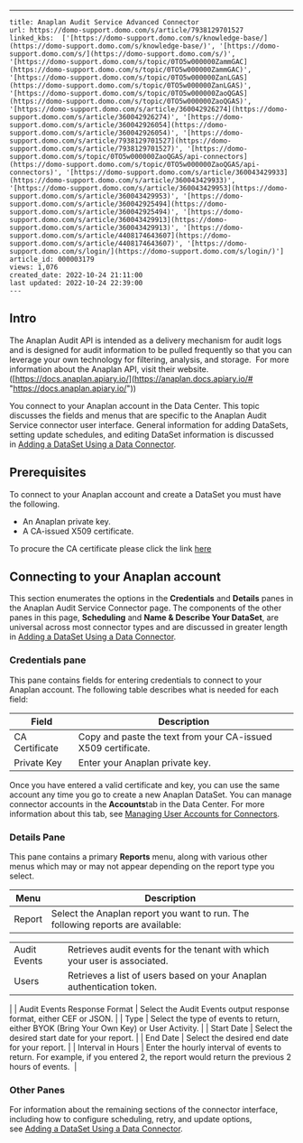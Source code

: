 ---
    title: Anaplan Audit Service Advanced Connector
    url: https://domo-support.domo.com/s/article/7938129701527
    linked_kbs:  ['[https://domo-support.domo.com/s/knowledge-base/](https://domo-support.domo.com/s/knowledge-base/)', '[https://domo-support.domo.com/s/](https://domo-support.domo.com/s/)', '[https://domo-support.domo.com/s/topic/0TO5w000000ZammGAC](https://domo-support.domo.com/s/topic/0TO5w000000ZammGAC)', '[https://domo-support.domo.com/s/topic/0TO5w000000ZanLGAS](https://domo-support.domo.com/s/topic/0TO5w000000ZanLGAS)', '[https://domo-support.domo.com/s/topic/0TO5w000000ZaoQGAS](https://domo-support.domo.com/s/topic/0TO5w000000ZaoQGAS)', '[https://domo-support.domo.com/s/article/360042926274](https://domo-support.domo.com/s/article/360042926274)', '[https://domo-support.domo.com/s/article/360042926054](https://domo-support.domo.com/s/article/360042926054)', '[https://domo-support.domo.com/s/article/7938129701527](https://domo-support.domo.com/s/article/7938129701527)', '[https://domo-support.domo.com/s/topic/0TO5w000000ZaoQGAS/api-connectors](https://domo-support.domo.com/s/topic/0TO5w000000ZaoQGAS/api-connectors)', '[https://domo-support.domo.com/s/article/360043429933](https://domo-support.domo.com/s/article/360043429933)', '[https://domo-support.domo.com/s/article/360043429953](https://domo-support.domo.com/s/article/360043429953)', '[https://domo-support.domo.com/s/article/360042925494](https://domo-support.domo.com/s/article/360042925494)', '[https://domo-support.domo.com/s/article/360043429913](https://domo-support.domo.com/s/article/360043429913)', '[https://domo-support.domo.com/s/article/4408174643607](https://domo-support.domo.com/s/article/4408174643607)', '[https://domo-support.domo.com/s/login/](https://domo-support.domo.com/s/login/)']
    article_id: 000003179
    views: 1,076
    created_date: 2022-10-24 21:11:00
    last updated: 2022-10-24 22:39:00
    ---



Intro
-----


The Anaplan Audit API is intended as a delivery mechanism for audit logs and is designed for audit information to be pulled frequently so that you can leverage your own technology for filtering, analysis, and storage.  For more information about the Anaplan API, visit their website. ([https://docs.anaplan.apiary.io/](https://anaplan.docs.apiary.io/# "https://docs.anaplan.apiary.io/"))


You connect to your Anaplan account in the Data Center. This topic discusses the fields and menus that are specific to the Anaplan Audit Service connector user interface. General information for adding DataSets, setting update schedules, and editing DataSet information is discussed in [Adding a DataSet Using a Data Connector](/s/article/360042926274).


Prerequisites
-------------


To connect to your Anaplan account and create a DataSet you must have the following.


* An Anaplan private key.
* A CA-issued X509 certificate.


To procure the CA certificate please click the link [here](https://help.anaplan.com/7b025de8-75ba-4bb2-9109-867edb26ec4b-Procure-CA-Certificates)


Connecting to your Anaplan account
----------------------------------


This section enumerates the options in the **Credentials** and **Details** panes in the Anaplan Audit Service Connector page. The components of the other panes in this page, **Scheduling** and **Name & Describe Your DataSet**, are universal across most connector types and are discussed in greater length in [Adding a DataSet Using a Data Connector](/s/article/360042926274 "Adding a DataSet Using a Data Connector").


### Credentials pane


This pane contains fields for entering credentials to connect to your Anaplan account. The following table describes what is needed for each field:  




| Field | Description |
| --- | --- |
| CA Certificate | Copy and paste the text from your CA-issued X509 certificate.  |
| Private Key | Enter your Anaplan private key.  |


Once you have entered a valid certificate and key, you can use the same account any time you go to create a new Anaplan DataSet. You can manage connector accounts in the **Accounts**tab in the Data Center. For more information about this tab, see [Managing User Accounts for Connectors](/s/article/360042926054 "Managing User Accounts for Connectors").


### Details Pane


This pane contains a primary **Reports** menu, along with various other menus which may or may not appear depending on the report type you select.




| Menu | Description |
| --- | --- |
| Report | Select the Anaplan report you want to run. The following reports are available:

|  |  |
| --- | --- |
| Audit Events | Retrieves audit events for the tenant with which your user is associated. |
| Users | Retrieves a list of users based on your Anaplan authentication token.  |

 |
| Audit Events Response Format | Select the Audit Events output response format, either CEF or JSON. |
| Type | Select the type of events to return, either BYOK (Bring Your Own Key) or User Activity. |
| Start Date | Select the desired start date for your report. |
| End Date | Select the desired end date for your report. |
| Interval in Hours | Enter the hourly interval of events to return. For example, if you entered 2, the report would return the previous 2 hours of events.  |


### Other Panes


For information about the remaining sections of the connector interface, including how to configure scheduling, retry, and update options, see [Adding a DataSet Using a Data Connector](/s/article/360042926274).

